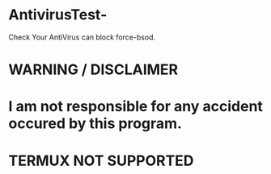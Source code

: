 # AntivirusTest-
Check Your AntiVirus can block force-bsod.



# WARNING / DISCLAIMER
# I am not responsible for any accident occured by this program.
# TERMUX NOT SUPPORTED

